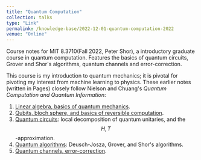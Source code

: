 ```yaml
---
title: "Quantum Computation"
collection: talks
type: "Link"
permalink: /knowledge-base/2022-12-01-quantum-computation-2022
venue: "Online"
---
```


Course notes for MIT 8.3710(Fall 2022, Peter Shor), a introductory graduate course in quantum computation. Features the basics of quantum circuits, Grover and Shor's algorithms, quantum channels and error-correction. 

This course is my introduction to quantum mechanics; it is pivotal for pivoting my interest from machine learning to physics. These earlier notes (written in Pages) closely follow Nielson and Chuang's *Quantum Computation and Quantum Information*: 

1. [Linear algebra, basics of quantum mechanics](/files/quantum_computation/0.pdf). 
2. [Qubits, bloch sphere, and basics of reversible computation](/files/quantum_computation/1.pdf). 
3. [Quantum circuits](/files/quantum_computation/2.pdf): local decomposition of quantum unitaries, and the $$H, T$$-approximation. 
4. [Quantum algorithms](/files/quantum_computation/3.pdf): Deusch-Josza, Grover, and Shor's algorithms. 
5. [Quantum channels, error-correction](/files/quantum_computation/8.pdf). 